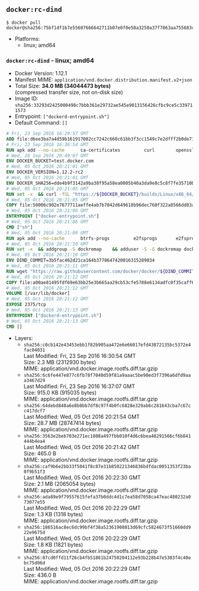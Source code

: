 ## `docker:rc-dind`

```console
$ docker pull docker@sha256:75bf1df1b7e55607666642711b07e0f0e58a3250a37f7063aa755683c1d1a387
```

-	Platforms:
	-	linux; amd64

### `docker:rc-dind` - linux; amd64

-	Docker Version: 1.12.1
-	Manifest MIME: `application/vnd.docker.distribution.manifest.v2+json`
-	Total Size: **34.0 MB (34044473 bytes)**  
	(compressed transfer size, not on-disk size)
-	Image ID: `sha256:33293d2425000498c7bbb361e29732ae545e9013156426cfbc9ce5c339711573`
-	Entrypoint: `["dockerd-entrypoint.sh"]`
-	Default Command: `[]`

```dockerfile
# Fri, 23 Sep 2016 16:29:57 GMT
ADD file:d6ee3ba7a4d59b161917082cc7242c660c61bb3f3cc1549c7e2dfff2b0de7104 in / 
# Fri, 23 Sep 2016 16:36:54 GMT
RUN apk add --no-cache 		ca-certificates 		curl 		openssl
# Wed, 28 Sep 2016 20:49:07 GMT
ENV DOCKER_BUCKET=test.docker.com
# Wed, 05 Oct 2016 20:21:01 GMT
ENV DOCKER_VERSION=1.12.2-rc2
# Wed, 05 Oct 2016 20:21:01 GMT
ENV DOCKER_SHA256=dde4b9f3142a9ba38f95a58ea0005b40a3da9e8c5c8f7fe35710be3c71c6ff6b
# Wed, 05 Oct 2016 20:21:05 GMT
RUN set -x 	&& curl -fSL "https://${DOCKER_BUCKET}/builds/Linux/x86_64/docker-${DOCKER_VERSION}.tgz" -o docker.tgz 	&& echo "${DOCKER_SHA256} *docker.tgz" | sha256sum -c - 	&& tar -xzvf docker.tgz 	&& mv docker/* /usr/local/bin/ 	&& rmdir docker 	&& rm docker.tgz 	&& docker -v
# Wed, 05 Oct 2016 20:21:05 GMT
COPY file:50006c902e7677711aeffe4ab7b7042d649618b96dec760f322a8566dd83ab25 in /usr/local/bin/ 
# Wed, 05 Oct 2016 20:21:06 GMT
ENTRYPOINT ["docker-entrypoint.sh"]
# Wed, 05 Oct 2016 20:21:06 GMT
CMD ["sh"]
# Wed, 05 Oct 2016 20:21:09 GMT
RUN apk add --no-cache 		btrfs-progs 		e2fsprogs 		e2fsprogs-extra 		iptables 		xfsprogs 		xz
# Wed, 05 Oct 2016 20:21:10 GMT
RUN set -x 	&& addgroup -S dockremap 	&& adduser -S -G dockremap dockremap 	&& echo 'dockremap:165536:65536' >> /etc/subuid 	&& echo 'dockremap:165536:65536' >> /etc/subgid
# Wed, 05 Oct 2016 20:21:10 GMT
ENV DIND_COMMIT=3b5fac462d21ca164b3778647420016315289034
# Wed, 05 Oct 2016 20:21:11 GMT
RUN wget "https://raw.githubusercontent.com/docker/docker/${DIND_COMMIT}/hack/dind" -O /usr/local/bin/dind 	&& chmod +x /usr/local/bin/dind
# Wed, 05 Oct 2016 20:21:12 GMT
COPY file:a00ae81495fdf69e63bb25e3b665aa29cb53cfe5788e6134adfc0f35caff6295 in /usr/local/bin/ 
# Wed, 05 Oct 2016 20:21:12 GMT
VOLUME [/var/lib/docker]
# Wed, 05 Oct 2016 20:21:12 GMT
EXPOSE 2375/tcp
# Wed, 05 Oct 2016 20:21:13 GMT
ENTRYPOINT ["dockerd-entrypoint.sh"]
# Wed, 05 Oct 2016 20:21:13 GMT
CMD []
```

-	Layers:
	-	`sha256:c0cb142e43453ebb1f82b905aa472e6e66017efd43872135bc5372e4fac04031`  
		Last Modified: Fri, 23 Sep 2016 16:30:54 GMT  
		Size: 2.3 MB (2312930 bytes)  
		MIME: application/vnd.docker.image.rootfs.diff.tar.gzip
	-	`sha256:6c6fe447e877c6fb78f7040d59f81a9aaac5be90ed3f7396a6dfd9aaa3467d29`  
		Last Modified: Fri, 23 Sep 2016 16:37:07 GMT  
		Size: 915.0 KB (915035 bytes)  
		MIME: application/vnd.docker.image.rootfs.diff.tar.gzip
	-	`sha256:64debd848a6e8b0bb7df8c97f4b0fc6828e329ab6c281643cba7c67cc417dcf7`  
		Last Modified: Wed, 05 Oct 2016 20:21:54 GMT  
		Size: 28.7 MB (28747414 bytes)  
		MIME: application/vnd.docker.image.rootfs.diff.tar.gzip
	-	`sha256:3563e2beb703e271ec1808a497fbb010f4d6c6bea48291566cf6b841444b4ea4`  
		Last Modified: Wed, 05 Oct 2016 20:21:42 GMT  
		Size: 465.0 B  
		MIME: application/vnd.docker.image.rootfs.diff.tar.gzip
	-	`sha256:caf9b6e2bb33f5041f8c87e31b850221346836bdfdac0051353f23ba0f9b51f3`  
		Last Modified: Wed, 05 Oct 2016 20:22:30 GMT  
		Size: 2.1 MB (2065054 bytes)  
		MIME: application/vnd.docker.image.rootfs.diff.tar.gzip
	-	`sha256:ada89e9f79557615fefa37b0ddc4d1c7ea58d7058ca47eac480232a073077e55`  
		Last Modified: Wed, 05 Oct 2016 20:22:29 GMT  
		Size: 1.3 KB (1318 bytes)  
		MIME: application/vnd.docker.image.rootfs.diff.tar.gzip
	-	`sha256:186516ac8ec6dc99bf4f38a52361908013d69cfc5824673f51660dd922e9675d`  
		Last Modified: Wed, 05 Oct 2016 20:22:29 GMT  
		Size: 1.8 KB (1821 bytes)  
		MIME: application/vnd.docker.image.rootfs.diff.tar.gzip
	-	`sha256:87cd0ffd11f26cb4fb51861b24750204112e93b228b47e5303f4c40ebc75d06d`  
		Last Modified: Wed, 05 Oct 2016 20:22:29 GMT  
		Size: 436.0 B  
		MIME: application/vnd.docker.image.rootfs.diff.tar.gzip
